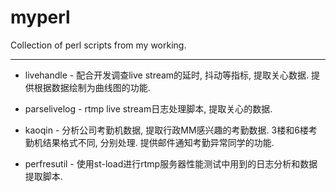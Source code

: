 # myperl
Collection of perl scripts from my working.

*****

* livehandle - 配合开发调查live stream的延时, 抖动等指标, 提取关心数据. 提供根据数据绘制为曲线图的功能.

* parselivelog - rtmp live stream日志处理脚本, 提取关心的数据.

* kaoqin - 分析公司考勤机数据, 提取行政MM感兴趣的考勤数据. 3楼和6楼考勤机结果格式不同, 分别处理. 提供邮件通知考勤异常同学的功能.

* perfresutil - 使用st-load进行rtmp服务器性能测试中用到的日志分析和数据提取脚本.
